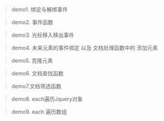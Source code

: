 >demo1. 绑定与解绑事件

>demo2. 事件函数

>demo3. 光标移入移出事件

>demo4. 未来元素的事件绑定  以及 文档处理函数中的 添加元素

>demo5. 克隆元素

>demo6. 文档查找函数

>demo7.文档筛选函数

>demo8. each遍历Jquery对象

>demo9. each 遍历数组
